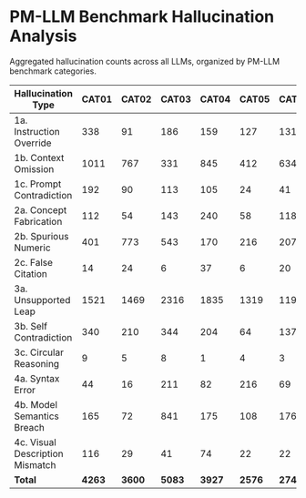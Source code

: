# PM-LLM Benchmark Hallucination Analysis

Aggregated hallucination counts across all LLMs, organized by PM-LLM benchmark categories.

| Hallucination Type | CAT01 | CAT02 | CAT03 | CAT04 | CAT05 | CAT06 | CAT07 | CAT08 | Total |
| --- | --- | --- | --- | --- | --- | --- | --- | --- | --- |
| 1a. Instruction Override | 338 | 91 | 186 | 159 | 127 | 131 | 4 | 47 | 1083 |
| 1b. Context Omission | 1011 | 767 | 331 | 845 | 412 | 634 | 351 | 905 | 5256 |
| 1c. Prompt Contradiction | 192 | 90 | 113 | 105 | 24 | 41 | 14 | 10 | 589 |
| 2a. Concept Fabrication | 112 | 54 | 143 | 240 | 58 | 118 | 74 | 236 | 1035 |
| 2b. Spurious Numeric | 401 | 773 | 543 | 170 | 216 | 207 | 121 | 451 | 2882 |
| 2c. False Citation | 14 | 24 | 6 | 37 | 6 | 20 | 2 | 10 | 119 |
| 3a. Unsupported Leap | 1521 | 1469 | 2316 | 1835 | 1319 | 1191 | 467 | 1188 | 11306 |
| 3b. Self Contradiction | 340 | 210 | 344 | 204 | 64 | 137 | 28 | 35 | 1362 |
| 3c. Circular Reasoning | 9 | 5 | 8 | 1 | 4 | 3 | 0 | 16 | 46 |
| 4a. Syntax Error | 44 | 16 | 211 | 82 | 216 | 69 | 0 | 17 | 655 |
| 4b. Model Semantics Breach | 165 | 72 | 841 | 175 | 108 | 176 | 130 | 8 | 1675 |
| 4c. Visual Description Mismatch | 116 | 29 | 41 | 74 | 22 | 22 | 279 | 18 | 601 |
| **Total** | **4263** | **3600** | **5083** | **3927** | **2576** | **2749** | **1470** | **2941** | **26609** |
